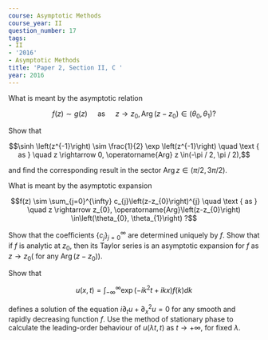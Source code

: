 ```yaml
---
course: Asymptotic Methods
course_year: II
question_number: 17
tags:
- II
- '2016'
- Asymptotic Methods
title: 'Paper 2, Section II, C '
year: 2016
---
```




What is meant by the asymptotic relation

$$f(z) \sim g(z) \quad \text { as } \quad z \rightarrow z_{0}, \operatorname{Arg}\left(z-z_{0}\right) \in\left(\theta_{0}, \theta_{1}\right) ?$$

Show that

$$\sinh \left(z^{-1}\right) \sim \frac{1}{2} \exp \left(z^{-1}\right) \quad \text { as } \quad z \rightarrow 0, \operatorname{Arg} z \in(-\pi / 2, \pi / 2),$$

and find the corresponding result in the sector $\operatorname{Arg} z \in(\pi / 2,3 \pi / 2)$.

What is meant by the asymptotic expansion

$$f(z) \sim \sum_{j=0}^{\infty} c_{j}\left(z-z_{0}\right)^{j} \quad \text { as } \quad z \rightarrow z_{0}, \operatorname{Arg}\left(z-z_{0}\right) \in\left(\theta_{0}, \theta_{1}\right) ?$$

Show that the coefficients $\left\{c_{j}\right\}_{j=0}^{\infty}$ are determined uniquely by $f$. Show that if $f$ is analytic at $z_{0}$, then its Taylor series is an asymptotic expansion for $f$ as $z \rightarrow z_{0}\left(\right.$ for any $\left.\operatorname{Arg}\left(z-z_{0}\right)\right)$.

Show that

$$u(x, t)=\int_{-\infty}^{\infty} \exp \left(-i k^{2} t+i k x\right) f(k) d k$$

defines a solution of the equation $i \partial_{t} u+\partial_{x}^{2} u=0$ for any smooth and rapidly decreasing function $f$. Use the method of stationary phase to calculate the leading-order behaviour of $u(\lambda t, t)$ as $t \rightarrow+\infty$, for fixed $\lambda$.